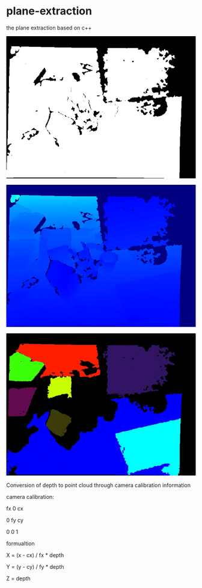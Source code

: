 # plane-extraction
the plane extraction based on c++



![depty](depth.png) 

![depth_color](depth_color.jpg)

![seg](seg.jpg)

Conversion of depth to point cloud through camera calibration information

camera calibration:

fx 0 cx

0 fy cy

0 0 1

formualtion 

X = (x - cx) / fx * depth

Y = (y - cy) / fy * depth 

Z = depth

